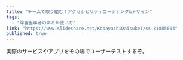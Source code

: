 ```yaml
---
title: "チームで取り組む！アクセシビリティコーディング&デザイン"
tags:
  - "障害当事者の声とか使い方"
link: "https://www.slideshare.net/KobayashiDaisuke1/ss-81885664"
published: true
---
```


実際のサービスやアプリをその場でユーザーテストするぞ。

